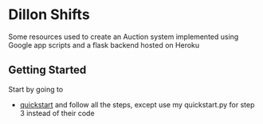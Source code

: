 # Dillon Shifts

Some resources used to create an Auction system implemented using Google app scripts and a flask backend hosted on Heroku

## Getting Started

Start by going to 
* [quickstart](https://developers.google.com/apps-script/api/quickstart/python) and follow all the steps, except use my quickstart.py
for step 3 instead of their code

